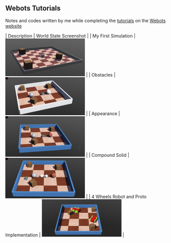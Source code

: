 ## Webots Tutorials

Notes and codes written by me while completing the [tutorials](https://cyberbotics.com/doc/guide/tutorials) on the [Webots website](https://cyberbotics.com/)

| Description | World State Screenshot |
| My First Simulation | <img src="https://github.com/trunc8/webots_tutorial/blob/assets/my_first_simulation.png" width="250">  |
| Obstacles | <img src="https://github.com/trunc8/webots_tutorial/blob/assets/obstacles.png" width="250">  |
| Appearance | <img src="https://github.com/trunc8/webots_tutorial/blob/assets/appearance.png" width="250">  |
| Compound Solid | <img src="https://github.com/trunc8/webots_tutorial/blob/assets/compound_solid.png" width="250">  |
| 4 Wheels Robot and Proto Implementation | <img src="https://github.com/trunc8/webots_tutorial/blob/assets/4_wheeled_robot_and_proto.png" width="250">  |
